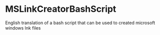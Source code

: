# MSLinkCreatorBashScript
English translation of a bash script that can be used to created microsoft windows lnk files
